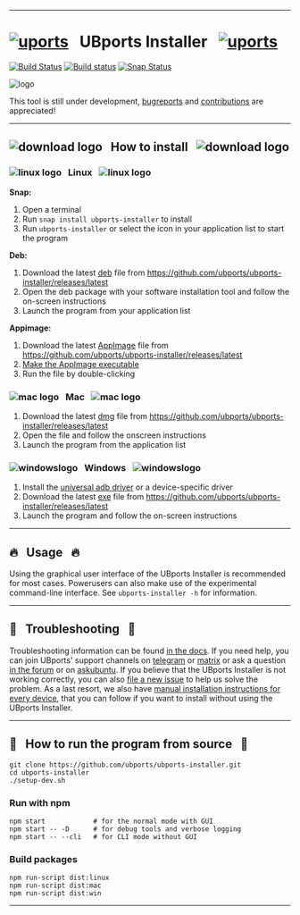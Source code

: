 
------------------------------------------------------------------------

# <a href="https://imgbb.com/"><img src="https://i.ibb.co/5WgVdC1/uports.png" alt="uports" border="0"></a> &nbsp; UBports Installer &nbsp; <a href="https://imgbb.com/"><img src="https://i.ibb.co/5WgVdC1/uports.png" alt="uports" border="0"></a>

[![Build Status](https://travis-ci.org/ubports/ubports-installer.svg?branch=master)](https://travis-ci.org/ubports/ubports-installer) [![Build status](https://ci.appveyor.com/api/projects/status/cjcqxleyfeuvv28s?svg=true)](https://ci.appveyor.com/project/mariogrip/ubports-installer) [![Snap Status](https://build.snapcraft.io/badge/ubports/ubports-installer.svg)](https://build.snapcraft.io/user/ubports/ubports-installer)

![logo](http://usefoss.com/wp-content/uploads/2016/08/UBports-Site_Logo.png)

This tool is still under development, [bugreports](https://github.com/ubports/ubports-installer/issues/new) and [contributions](https://github.com/ubports/ubports-installer/issues?q=is%3Aissue+is%3Aopen+label%3A%22good+first+issue%22) are appreciated!

------------------------------------------------------------------------

## ![download logo](https://i.ibb.co/fXV1fGD/download.png") &nbsp; How to install &nbsp; ![download logo](https://i.ibb.co/fXV1fGD/download.png")

### ![linux logo](https://i.ibb.co/CPq1pL9/linux.png) &nbsp; Linux &nbsp; ![linux logo](https://i.ibb.co/CPq1pL9/linux.png)

**Snap:**

1. Open a terminal
2. Run `snap install ubports-installer` to install
4. Run `ubports-installer` or select the icon in your application list to start the program

**Deb:**

1. Download the latest [deb](https://devices.ubuntu-touch.io/installer/deb) file from https://github.com/ubports/ubports-installer/releases/latest
2. Open the deb package with your software installation tool and follow the on-screen instructions
3. Launch the program from your application list

**Appimage:**

1. Download the latest [AppImage](https://devices.ubuntu-touch.io/installer/appimage) file from https://github.com/ubports/ubports-installer/releases/latest
2. [Make the AppImage executable](https://discourse.appimage.org/t/how-to-make-an-appimage-executable/80)
3. Run the file by double-clicking

### ![mac logo](https://i.ibb.co/Qn2NXq9/apple.png) &nbsp; Mac &nbsp; ![mac logo](https://i.ibb.co/Qn2NXq9/apple.png)

1. Download the latest [dmg](https://devices.ubuntu-touch.io/installer/mac) file from https://github.com/ubports/ubports-installer/releases/latest
2. Open the file and follow the onscreen instructions
3. Launch the program from the application list

### ![windowslogo](https://i.ibb.co/RNk81kH/windows10.png) &nbsp; Windows &nbsp; ![windowslogo](https://i.ibb.co/RNk81kH/windows10.png)

1. Install the [universal adb driver](http://adb.clockworkmod.com/) or a device-specific driver
2. Download the latest [exe](https://devices.ubuntu-touch.io/installer/windows) file from https://github.com/ubports/ubports-installer/releases/latest
3. Launch the program and follow the on-screen instructions


------------------------------------------------------------------------

## :fire: &nbsp; Usage &nbsp; :fire:

Using the graphical user interface of the UBports Installer is recommended for most cases. Powerusers can also make use of the experimental command-line interface. See `ubports-installer -h` for information.


------------------------------------------------------------------------

## :wrench: &nbsp; Troubleshooting &nbsp; :wrench:

Troubleshooting information can be found [in the docs](https://docs.ubports.com/en/latest/userguide/install.html). If you need help, you can join UBports' support channels on [telegram](https://t.me/WelcomePlus) or [matrix](https://matrix.to/#/!KwdniMNeTmClpgHkND:matrix.org?via=matrix.org&via=ubports.chat&via=disroot.org) or ask a question [in the forum](https://forums.ubports.com/) or on [askubuntu](https://askubuntu.com). If you believe that the UBports Installer is not working correctly, you can also [file a new issue](https://github.com/ubports/ubports-installer/issues/new) to help us solve the problem. As a last resort, we also have [manual installation instructions for every device](https://devices.ubuntu-touch.io), that you can follow if you want to install without using the UBports Installer.


------------------------------------------------------------------------

## :scroll: &nbsp; How to run the program from source &nbsp; :scroll:

```
git clone https://github.com/ubports/ubports-installer.git
cd ubports-installer
./setup-dev.sh
```

### Run with npm

```
npm start            # for the normal mode with GUI
npm start -- -D      # for debug tools and verbose logging
npm start -- --cli   # for CLI mode without GUI
```

### Build packages

```
npm run-script dist:linux
npm run-script dist:mac
npm run-script dist:win
```


------------------------------------------------------------------------

